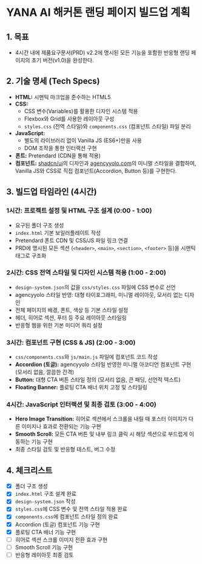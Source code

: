 # YANA AI 해커톤 랜딩 페이지 빌드업 계획

## 1. 목표

-   4시간 내에 제품요구문서(PRD) v2.2에 명시된 모든 기능을 포함한 반응형 랜딩 페이지의 초기 버전(v1.0)을 완성한다.

## 2. 기술 명세 (Tech Specs)

-   **HTML:** 시맨틱 마크업을 준수하는 HTML5
-   **CSS:**
    -   CSS 변수(Variables)를 활용한 디자인 시스템 적용
    -   Flexbox와 Grid를 사용한 레이아웃 구성
    -   `styles.css` (전역 스타일)와 `components.css` (컴포넌트 스타일) 파일 분리
-   **JavaScript:**
    -   별도의 라이브러리 없이 Vanilla JS (ES6+)만을 사용
    -   DOM 조작을 통한 인터랙션 구현
-   **폰트:** Pretendard (CDN을 통해 적용)
-   **컴포넌트:** [shadcn/ui](https://ui.shadcn.com/docs/components)의 디자인과 [agencyyolo.com](https://agencyyolo.com)의 미니멀 스타일을 결합하여, Vanilla JS와 CSS로 직접 컴포넌트(Accordion, Button 등)를 구현한다.

## 3. 빌드업 타임라인 (4시간)

### **1시간: 프로젝트 설정 및 HTML 구조 설계 (0:00 - 1:00)**

-   요구된 폴더 구조 생성
-   `index.html` 기본 보일러플레이트 작성
-   Pretendard 폰트 CDN 및 CSS/JS 파일 링크 연결
-   PRD에 명시된 모든 섹션 (`<header>`, `<main>`, `<section>`, `<footer>` 등)을 시맨틱 태그로 구조화

### **2시간: CSS 전역 스타일 및 디자인 시스템 적용 (1:00 - 2:00)**

-   `design-system.json`의 값을 `css/styles.css` 파일에 CSS 변수로 선언
-   agencyyolo 스타일 반영: 대형 타이포그래피, 미니멀 레이아웃, 모서리 없는 디자인
-   전체 페이지의 배경, 폰트, 색상 등 기본 스타일 설정
-   헤더, 히어로 섹션, 푸터 등 주요 레이아웃 스타일링
-   반응형 웹을 위한 기본 미디어 쿼리 설정

### **3시간: 컴포넌트 구현 (CSS & JS) (2:00 - 3:00)**

-   `css/components.css`와 `js/main.js` 파일에 컴포넌트 코드 작성
-   **Accordion (토글):** agencyyolo 스타일 반영한 미니멀 아코디언 컴포넌트 구현 (모서리 없음, 깔끔한 간격)
-   **Button:** 대형 CTA 버튼 스타일 정의 (모서리 없음, 큰 패딩, 선언적 텍스트)
-   **Floating Banner:** 플로팅 CTA 배너 위치 고정 및 스타일링

### **4시간: JavaScript 인터랙션 및 최종 검토 (3:00 - 4:00)**

-   **Hero Image Transition:** 히어로 섹션에서 스크롤을 내릴 때 포스터 이미지가 다른 이미지나 효과로 전환되는 기능 구현
-   **Smooth Scroll:** 모든 CTA 버튼 및 내부 링크 클릭 시 해당 섹션으로 부드럽게 이동하는 기능 구현
-   최종 스타일 검토 및 반응형 테스트, 버그 수정

## 4. 체크리스트

-   [x] 폴더 구조 생성
-   [x] `index.html` 구조 설계 완료
-   [x] `design-system.json` 작성
-   [x] `styles.css`에 CSS 변수 및 전역 스타일 적용 완료
-   [x] `components.css`에 컴포넌트 스타일 정의 완료
-   [x] Accordion (토글) 컴포넌트 기능 구현
-   [x] 플로팅 CTA 배너 기능 구현
-   [ ] 히어로 섹션 스크롤 이미지 전환 효과 구현
-   [ ] Smooth Scroll 기능 구현
-   [ ] 반응형 레이아웃 최종 검토